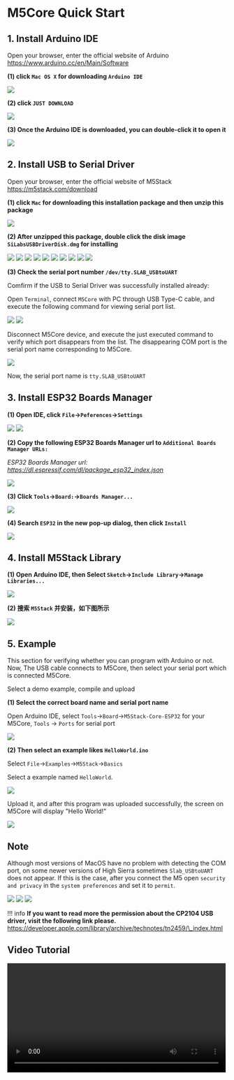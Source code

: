 # M5Core Quick Start

## 1. Install Arduino IDE

<!-- *注意：如果已经安装了 IDE，请直接从[步骤 2](#_2-安装串口驱动) 开始。* -->

Open your browser, enter the official website of Arduino  https://www.arduino.cc/en/Main/Software

**(1) click `Mac OS X` for downloading `Arduino IDE`**

<img src="/images/m5stack/getting_started_pics/m5stack_core/get_started_with_arduino_m5core/mac/macOS_download_arduino_ide.png">

**(2) click `JUST DOWNLOAD`**

<img src="/images/m5stack/getting_started_pics/m5stack_core/get_started_with_arduino_m5core/mac/macOS_download_arduino_ide_02.png">

**(3) Once the Arduino IDE is downloaded, you can double-click it to open it**

<img src="/images/m5stack/getting_started_pics/m5stack_core/get_started_with_arduino_m5core/mac/macOS_download_arduino_ide_03.jpg">

## 2. Install USB to Serial Driver

Open your browser, enter the official website of M5Stack  https://m5stack.com/download

**(1) click `Mac` for downloading this installation package and then unzip this package**

<img src="/images/m5stack/getting_started_pics/m5stack_core/get_started_with_arduino_m5core/mac/download_usb_driver_mac_01.png">

**(2) After unzipped this package, double click the disk image `SiLabsUSBDriverDisk.dmg` for installing**

<img src="/images/m5stack/getting_started_pics/establish_serial_connection/macOS_CP2104_dmg.png">

<img src="/images/m5stack/getting_started_pics/establish_serial_connection/macOS_CP2104_pkg.jpg">

<img src="/images/m5stack/getting_started_pics/establish_serial_connection/2.png">

<img src="/images/m5stack/getting_started_pics/establish_serial_connection/3.png">

<img src="/images/m5stack/getting_started_pics/establish_serial_connection/4.png">

<img src="/images/m5stack/getting_started_pics/establish_serial_connection/5.png">

<img src="/images/m5stack/getting_started_pics/establish_serial_connection/6.png">

<img src="/images/m5stack/getting_started_pics/establish_serial_connection/7.jpg">

<img src="/images/m5stack/getting_started_pics/establish_serial_connection/8.jpg">

<img src="/images/m5stack/getting_started_pics/establish_serial_connection/9.jpg">

**(3) Check the serial port number `/dev/tty.SLAB_USBtoUART`**

Comfirm if the USB to Serial Driver was successfully installed already:

Open `Terminal`, connect `M5Core` with PC through USB Type-C cable, and execute the following command for viewing serial port list.

<img src="/images/m5stack/getting_started_pics/m5stack_core/get_started_with_arduino_m5core/mac/check_serial_port_mac_01.jpg">

<img src="/images/m5stack/getting_started_pics/m5stack_core/get_started_with_arduino_m5core/mac/check_serial_port_mac_02.jpg">

Disconnect M5Core device, and execute the just executed command to verify which port disappears from the list. The disappearing COM port is the serial port name corresponding to M5Core.

<img src="/images/m5stack/getting_started_pics/m5stack_core/get_started_with_arduino_m5core/mac/check_serial_port_mac_03.jpg">

Now, the serial port name is `tty.SLAB_USBtoUART`

## 3. Install ESP32 Boards Manager

**(1) Open IDE, click `File`->`Peferences`->`Settings`**

<img src="/images/m5stack/getting_started_pics/m5stack_core/get_started_with_arduino_m5core/mac/quick_start_arduino_mac_01.jpg">

<img src="/images/m5stack/getting_started_pics/m5stack_core/get_started_with_arduino_m5core/mac/quick_start_arduino_mac_02.jpg">

**(2) Copy the following ESP32 Boards Manager url to `Additional Boards Manager URLs:`**

*ESP32 Boards Manager url: https://dl.espressif.com/dl/package_esp32_index.json*

<img src="/images/m5stack/getting_started_pics/m5stack_core/get_started_with_arduino_m5core/mac/quick_start_arduino_mac_03.jpg">

**(3) Click `Tools`->`Board:`->`Boards Manager...`**

<img src="/images/m5stack/getting_started_pics/m5stack_core/get_started_with_arduino_m5core/mac/quick_start_arduino_mac_04.jpg">

**(4) Search `ESP32` in the new pop-up dialog, then click `Install`**

<img src="/images/m5stack/getting_started_pics/m5stack_core/get_started_with_arduino_m5core/mac/quick_start_arduino_mac_05.jpg">

## 4. Install M5Stack Library

**(1) Open Arduino IDE, then Select `Sketch`->`Include Library`->`Manage Libraries...`**

<img src="/images/m5stack/getting_started_pics/m5stack_core/get_started_with_arduino_m5core/windows/install_m5stack_lib_01.jpg">

**(2) 搜索 `M5Stack` 并安装，如下图所示**

<img src="/images/m5stack/getting_started_pics/m5stack_core/get_started_with_arduino_m5core/windows/install_m5stack_lib_02.png">

## 5. Example

This section for verifying whether you can program with Arduino or not. Now, The USB cable connects to M5Core, then select your serial port which is connected M5Core.

Select a demo example, compile and upload

**(1) Select the correct board name and serial port name**

Open Arduino IDE, select `Tools`->`Board`->`M5Stack-Core-ESP32` for your M5Core, `Tools` -> `Ports` for serial port

<img src="/images/m5stack/getting_started_pics/m5stack_core/get_started_with_arduino_m5core/mac/quick_start_arduino_mac_10.jpg">

**(2) Then select an example likes `HelloWorld.ino`**

Select `File`->`Examples`->`M5Stack`->`Basics`

Select a example named `HelloWorld`.

<img src="/images/m5stack/getting_started_pics/m5stack_core/get_started_with_arduino_m5core/mac/quick_start_arduino_mac_09.jpg">

Upload it, and after this program was uploaded successfully, the screen on M5Core will display "Hello World!"

<img src="/images/m5stack/getting_started_pics/m5stack_core/get_started_with_arduino_m5core/mac/display_hello_world.png">

## Note

Although most versions of MacOS have no problem with detecting the COM port, on some newer versions of High Sierra sometimes `Slab_USBtoUART` does not appear. If this is the case, after you connect the M5 open `security and privacy` in the `system preferences` and set it to `permit`.

<img src="/images/m5stack/getting_started_pics/m5stack_core/get_started_with_arduino_m5core/mac/macOS_security_and_privacy.jpg">

<img src="/images/m5stack/getting_started_pics/m5stack_core/get_started_with_arduino_m5core/mac/macOS_security_and_privacy_01.jpg">

<img src="/images/m5stack/getting_started_pics/m5stack_core/get_started_with_arduino_m5core/mac/macOS_security_and_privacy_02.jpg">

!!! info
    **If you want to read more the permission about the CP2104 USB driver, visit the following link please.** https://developer.apple.com/library/archive/technotes/tn2459/\_index.html

## Video Tutorial

<video width="500" controls>
    <source src="https://m5stack.oss-cn-shenzhen.aliyuncs.com/video/LukeVideo/M5Stack%20Arduino%20IDE%20Setup%20in%205%20minutes.mp4" type="video/mp4">
</video>
